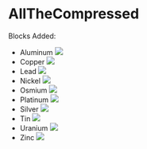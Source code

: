 # AllTheCompressed

Blocks Added:
 - Aluminum ![](https://github.com/Pdiddy973/AllTheCompressed/blob/main/src/main/resources/assets/allthecompressed/textures/block/aluminum_block.png)
 - Copper ![](https://github.com/Pdiddy973/AllTheCompressed/blob/main/src/main/resources/assets/allthecompressed/textures/block/copper_block.png)
 - Lead ![](https://github.com/Pdiddy973/AllTheCompressed/blob/main/src/main/resources/assets/allthecompressed/textures/block/lead_block.png)
 - Nickel ![](https://github.com/Pdiddy973/AllTheCompressed/blob/main/src/main/resources/assets/allthecompressed/textures/block/nickel_block.png)
 - Osmium ![](https://github.com/Pdiddy973/AllTheCompressed/blob/main/src/main/resources/assets/allthecompressed/textures/block/osmium_block.png)
 - Platinum ![](https://github.com/Pdiddy973/AllTheCompressed/blob/main/src/main/resources/assets/allthecompressed/textures/block/platinum_block.png)
 - Silver ![](https://github.com/Pdiddy973/AllTheCompressed/blob/main/src/main/resources/assets/allthecompressed/textures/block/silver_block.png)
 - Tin ![](https://github.com/Pdiddy973/AllTheCompressed/blob/main/src/main/resources/assets/allthecompressed/textures/block/tin_block.png)
 - Uranium ![](https://github.com/Pdiddy973/AllTheCompressed/blob/main/src/main/resources/assets/allthecompressed/textures/block/uranium_block.png)
 - Zinc ![](https://github.com/Pdiddy973/AllTheCompressed/blob/main/src/main/resources/assets/allthecompressed/textures/block/zinc_block.png)
